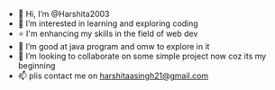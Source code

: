 - 👋 Hi, I’m @Harshita2003
- 👀 I’m interested in learning and exploring coding
- ⭐ I'm enhancing my skills in the field of web dev
- 🌱 I’m good at java program and omw to explore in it 
- 💞️ I’m looking to collaborate on some simple project now coz its my beginning 
- 📫 plis contact me on harshitaasingh21@gmail.com
  

<!---
Harshita2003/Harshita2003 is a ✨ special ✨ repository because its `README.md` (this file) appears on your GitHub profile.
You can click the Preview link to take a look at your changes.
--->
